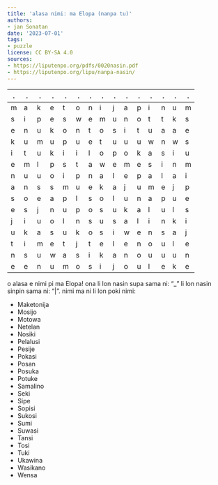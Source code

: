 ```yaml
---
title: 'alasa nimi: ma Elopa (nanpa tu)'
authors:
- jan Sonatan
date: '2023-07-01'
tags:
- puzzle
license: CC BY-SA 4.0
sources:
- https://liputenpo.org/pdfs/0020nasin.pdf
- https://liputenpo.org/lipu/nanpa-nasin/
---
```


| .   | .   | .   | .   | .   | .   | .   | .   | .   | .   | .   | .   | .   | .   | .   |
| --- | --- | --- | --- | --- | --- | --- | --- | --- | --- | --- | --- | --- | --- | --- |
| m   | a   | k   | e   | t   | o   | n   | i   | j   | a   | p   | i   | n   | u   | m   |
| s   | i   | p   | e   | s   | w   | e   | m   | u   | n   | o   | t   | t   | k   | s   |
| e   | n   | u   | k   | o   | n   | t   | o   | s   | i   | t   | u   | a   | a   | e   |
| k   | u   | m   | u   | p   | u   | e   | t   | u   | u   | u   | w   | n   | w   | s   |
| i   | t   | u   | k   | i   | i   | l   | o   | p   | o   | k   | a   | s   | i   | u   |
| e   | m   | l   | p   | s   | t   | a   | w   | e   | m   | e   | s   | i   | n   | m   |
| n   | u   | u   | o   | i   | p   | n   | a   | l   | e   | p   | a   | l   | a   | i   |
| a   | n   | s   | s   | m   | u   | e   | k   | a   | j   | u   | m   | e   | j   | p   |
| s   | o   | e   | a   | p   | l   | s   | o   | l   | u   | n   | a   | p   | u   | e   |
| e   | s   | j   | n   | u   | p   | o   | s   | u   | k   | a   | l   | u   | l   | s   |
| j   | i   | u   | o   | l   | n   | s   | u   | s   | a   | l   | i   | n   | k   | i   |
| u   | k   | a   | s   | u   | k   | o   | s   | i   | w   | e   | n   | s   | a   | j   |
| t   | i   | m   | e   | t   | j   | t   | e   | l   | e   | n   | o   | u   | l   | e   |
| n   | s   | u   | w   | a   | s   | i   | k   | a   | n   | o   | u   | u   | u   | n   |
| e   | e   | n   | u   | m   | o   | s   | i   | j   | o   | u   | l   | e   | k   | e   |

o alasa e nimi pi ma Elopa! ona li lon nasin supa sama ni: “\_” li lon nasin sinpin sama ni: “|”. nimi ma ni li lon poki nimi:

- Maketonija
- Mosijo
- Motowa
- Netelan
- Nosiki
- Pelalusi
- Pesije
- Pokasi
- Posan
- Posuka
- Potuke
- Samalino
- Seki
- Sipe
- Sopisi
- Sukosi
- Sumi
- Suwasi
- Tansi
- Tosi
- Tuki
- Ukawina
- Wasikano
- Wensa